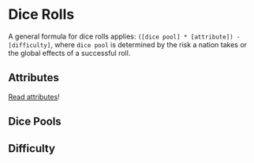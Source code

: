 # Dice Rolls

A general formula for dice rolls applies: `([dice pool] * [attribute]) - [difficulty]`, where `dice pool` is determined by the risk a nation takes or the global effects of a successful roll.

## Attributes

[Read attributes](attributes.pdf)!

## Dice Pools

## Difficulty
